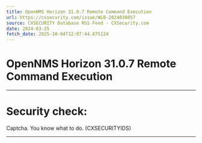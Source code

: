 ```yaml
---
title: OpenNMS Horizon 31.0.7 Remote Command Execution
url: https://cxsecurity.com/issue/WLB-2024030057
source: CXSECURITY Database RSS Feed - CXSecurity.com
date: 2024-03-25
fetch_date: 2025-10-04T12:07:44.875124
---
```


# OpenNMS Horizon 31.0.7 Remote Command Execution

---

# Security check:

Captcha. You know what to do. (CXSECURITYIDS)

---